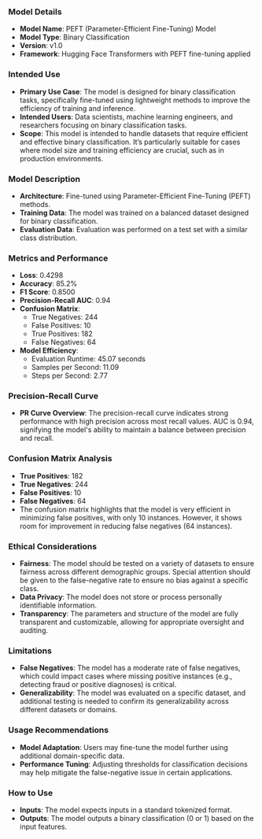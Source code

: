 ### **Model Details**
- **Model Name**: PEFT (Parameter-Efficient Fine-Tuning) Model
- **Model Type**: Binary Classification
- **Version**: v1.0
- **Framework**: Hugging Face Transformers with PEFT fine-tuning applied

### **Intended Use**
- **Primary Use Case**: The model is designed for binary classification tasks, specifically fine-tuned using lightweight methods to improve the efficiency of training and inference.
- **Intended Users**: Data scientists, machine learning engineers, and researchers focusing on binary classification tasks.
- **Scope**: This model is intended to handle datasets that require efficient and effective binary classification. It’s particularly suitable for cases where model size and training efficiency are crucial, such as in production environments.

### **Model Description**
- **Architecture**: Fine-tuned using Parameter-Efficient Fine-Tuning (PEFT) methods. 
- **Training Data**: The model was trained on a balanced dataset designed for binary classification.
- **Evaluation Data**: Evaluation was performed on a test set with a similar class distribution.
  
### **Metrics and Performance**
- **Loss**: 0.4298
- **Accuracy**: 85.2%
- **F1 Score**: 0.8500
- **Precision-Recall AUC**: 0.94
- **Confusion Matrix**: 
    - True Negatives: 244
    - False Positives: 10
    - True Positives: 182
    - False Negatives: 64
- **Model Efficiency**:
    - Evaluation Runtime: 45.07 seconds
    - Samples per Second: 11.09
    - Steps per Second: 2.77

### **Precision-Recall Curve**
- **PR Curve Overview**: The precision-recall curve indicates strong performance with high precision across most recall values. AUC is 0.94, signifying the model's ability to maintain a balance between precision and recall.

### **Confusion Matrix Analysis**
- **True Positives**: 182
- **True Negatives**: 244
- **False Positives**: 10
- **False Negatives**: 64
- The confusion matrix highlights that the model is very efficient in minimizing false positives, with only 10 instances. However, it shows room for improvement in reducing false negatives (64 instances).

### **Ethical Considerations**
- **Fairness**: The model should be tested on a variety of datasets to ensure fairness across different demographic groups. Special attention should be given to the false-negative rate to ensure no bias against a specific class.
- **Data Privacy**: The model does not store or process personally identifiable information.
- **Transparency**: The parameters and structure of the model are fully transparent and customizable, allowing for appropriate oversight and auditing.
  
### **Limitations**
- **False Negatives**: The model has a moderate rate of false negatives, which could impact cases where missing positive instances (e.g., detecting fraud or positive diagnoses) is critical.
- **Generalizability**: The model was evaluated on a specific dataset, and additional testing is needed to confirm its generalizability across different datasets or domains.

### **Usage Recommendations**
- **Model Adaptation**: Users may fine-tune the model further using additional domain-specific data.
- **Performance Tuning**: Adjusting thresholds for classification decisions may help mitigate the false-negative issue in certain applications.
  
### **How to Use**
- **Inputs**: The model expects inputs in a standard tokenized format.
- **Outputs**: The model outputs a binary classification (0 or 1) based on the input features.